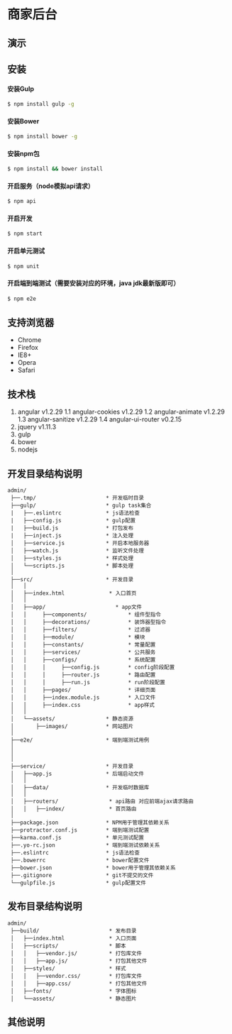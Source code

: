 # 商家后台

## 演示


## 安装

#### 安装Gulp
```sh
$ npm install gulp -g
```
#### 安装Bower
```sh
$ npm install bower -g
```
#### 安装npm包
```sh
$ npm install && bower install
```
#### 开启服务（node模拟api请求）
```sh
$ npm api
```
#### 开启开发 
```sh
$ npm start
```
#### 开启单元测试
```sh
$ npm unit
```
#### 开启端到端测试（需要安装对应的环境，java jdk最新版即可）
```sh
$ npm e2e
```

## 支持浏览器

* Chrome
* Firefox
* IE8+
* Opera
* Safari

   
## 技术栈

 1. angular v1.2.29
  1.1 angular-cookies v1.2.29
  1.2 angular-animate v1.2.29
  1.3 angular-sanitize v1.2.29
  1.4 angular-ui-router v0.2.15
 2. jquery v1.11.3
 3. gulp 
 4. bower
 5. nodejs
        
    

## 开发目录结构说明

```
admin/
 ├──.tmp/                      * 开发临时目录
 ├──gulp/                      * gulp task集合
 |   ├──.eslintrc              * js语法检查
 |   ├──config.js              * gulp配置
 |   ├──build.js               * 打包发布
 |   ├──inject.js              * 注入处理
 │   ├──service.js             * 开启本地服务器
 │   ├──watch.js               * 监听文件处理
 │   ├──styles.js              * 样式处理
 │   └──scripts.js             * 脚本处理
 │
 ├──src/                       * 开发目录
 │   │
 │   ├──index.html              * 入口首页
 │   │
 │   ├──app/                      * app文件
 │   │     ├──components/             * 组件型指令
 │   │     ├──decorations/            * 装饰器型指令
 │   │     ├──filters/                * 过滤器
 │   │     ├──module/                 * 模块
 │   │     ├──constants/              * 常量配置
 │   │     ├──services/               * 公共服务
 │   │     ├──configs/                * 系统配置
 │   │     │     ├──config.js         * config阶段配置
 │   │     │     ├──router.js         * 路由配置
 │   │     │     ├──run.js            * run阶段配置
 │   │     ├──pages/                  * 详细页面
 │   │     ├──index.module.js         * 入口文件
 │   │     ├──index.css               * app样式
 │   │
 │   └──assets/                * 静态资源
 │       ├──images/            * 网站图片
 │ 
 ├──e2e/                       * 端到端测试用例
 │
 │
 │
 ├──service/                   * 开发目录
 │   ├──app.js                 * 后端启动文件
 │   │
 │   ├──data/                  * 开发临时数据库
 │   │
 │   ├──routers/                * api路由 对应前端ajax请求路由
 │   │   ├──index/              * 首页路由
 │
 ├──package.json               * NPM用于管理其依赖关系
 ├──protractor.conf.js         * 端到端测试配置
 ├──karma.conf.js              * 单元测试配置
 ├──.yo-rc.json                * 端到端测试依赖关系
 ├──.eslintrc                  * js语法检查
 ├──.bowerrc                   * bower配置文件
 ├──bower.json                 * bower用于管理其依赖关系
 ├──.gitignore                 * git不提交的文件
 └──gulpfile.js                * gulp配置文件

```

## 发布目录结构说明

```
admin/
 ├──build/                      * 发布目录
 │   ├──index.html              * 入口页面
 │   ├──scripts/                * 脚本
 │   │   ├──vendor.js/          * 打包库文件
 │   │   ├──app.js/             * 打包其他文件
 │   ├──styles/                 * 样式
 │   │   ├──vendor.css/         * 打包库文件
 │   │   ├──app.css/            * 打包其他文件
 │   ├──fonts/                  * 字体图标
 │   └──assets/                 * 静态图片

```


## 其他说明




